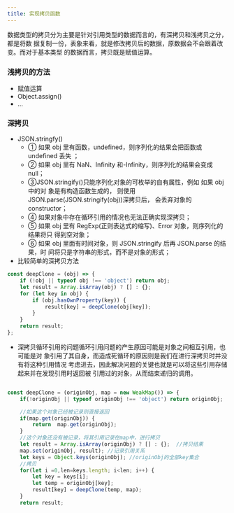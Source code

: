 ```yaml
---
title: 实现拷贝函数
---
```


数据类型的拷贝分为主要是针对引用类型的数据而言的，有深拷贝和浅拷贝之分，都是将数
据复制一份，表象来看，就是修改拷贝后的数据，原数据会不会跟着改变。而对于基本类型
的数据而言，拷贝既是赋值运算。

### 浅拷贝的方法

-   赋值运算
-   Object.assign()
-   ...

### 深拷贝

-   JSON.stringfy()
    -   ① 如果 obj 里有函数，undefined，则序列化的结果会把函数或 undefined 丢失
        ；
    -   ② 如果 obj 里有 NaN、Infinity 和-Infinity，则序列化的结果会变成 null；
    -   ③JSON.stringify()只能序列化对象的可枚举的自有属性，例如 如果 obj 中的对
        象是有构造函数生成的， 则使用 JSON.parse(JSON.stringify(obj))深拷贝后，
        会丢弃对象的 constructor；
    -   ④ 如果对象中存在循环引用的情况也无法正确实现深拷贝；
    -   ⑤ 如果 obj 里有 RegExp(正则表达式的缩写)、Error 对象，则序列化的结果将只
        得到空对象；
    -   ⑥ 如果 obj 里面有时间对象，则 JSON.stringify 后再 JSON.parse 的结果，时
        间将只是字符串的形式，而不是对象的形式；
-   比较简单的深拷贝方法

```js
const deepClone = (obj) => {
	if (!obj || typeof obj !== 'object') return obj;
	let result = Array.isArray(obj) ? [] : {};
	for (let key in obj) {
		if (obj.hasOwnProperty(key)) {
			result[key] = deepClone(obj[key]);
		}
	}
	return result;
};
```

-   深拷贝循环引用的问题循环引用问题的产生原因可能是对象之间相互引用，也可能是对
    象引用了其自身，而造成死循环的原因则是我们在进行深拷贝时并没有将这种引用情况
    考虑进去，因此解决问题的关键也就是可以将这些引用存储起来并在发现引用时返回被
    引用过的对象，从而结束递归的调用。

```js

const deepClone = (originObj, map = new WeakMap()) => {
    if(!originObj || typeof originObj !== 'object') return originObj;  //空或者非对象则返回本身

    //如果这个对象已经被记录则直接返回
    if(map.get(originObj)) {
        return  map.get(originObj);
    }
    //这个对象还没有被记录，将其引用记录在map中，进行拷贝
    let result = Array.isArray(originObj) ? [] : {};  //拷贝结果
    map.set(originObj, result); //记录引用关系
    let keys = Object.keys(originObj); //originObj的全部key集合
    //拷贝
    for(let i =0,len=keys.length; i<len; i++) {
        let key = keys[i];
        let temp = originObj[key];
        result[key] = deepClone(temp, map);
    }
    return result;
```
